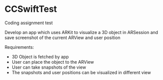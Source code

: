 # CCSwiftTest
Coding assignment test

Develop an app which uses ARKit to visualize a 3D object in ARSession and save screenshot of the current ARView and user position

Requirements:
- 3D Object is fetched by app
- User can place the object to the ARView
- User can take snapshots of the view
- The snapshots and user positions can be visualized in different view




